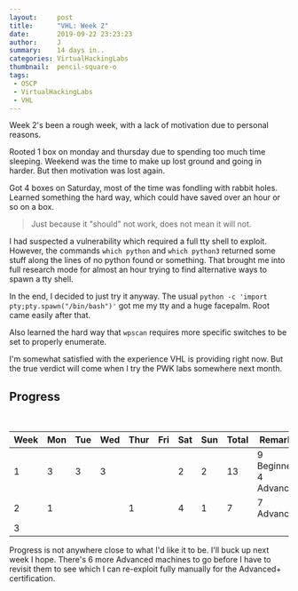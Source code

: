 ```yaml
---
layout:     post
title:      "VHL: Week 2"
date:       2019-09-22 23:23:23
author:     J
summary:    14 days in..
categories: VirtualHackingLabs
thumbnail:  pencil-square-o
tags:
 - OSCP
 - VirtualHackingLabs
 - VHL
---
```


Week 2's been a rough week, with a lack of motivation due to personal reasons.

Rooted 1 box on monday and thursday due to spending too much time sleeping. Weekend was the time to make up lost ground and going in harder. But then motivation was lost again.

Got 4 boxes on Saturday, most of the time was fondling with rabbit holes. Learned something the hard way, which could have saved over an hour or so on a box.

> Just because it "should" not work, does not mean it will not.

I had suspected a vulnerability which required a full tty shell to exploit. However, the commands `which python` and `which python3` returned some stuff along the lines of no python found or something. That brought me into full research mode for almost an hour trying to find alternative ways to spawn a tty shell.

In the end, I decided to just try it anyway. The usual `python -c 'import pty;pty.spawn("/bin/bash")'` got me my tty and a huge facepalm. Root came easily after that.

Also learned the hard way that `wpscan` requires more specific switches to be set to properly enumerate.

I'm somewhat satisfied with the experience VHL is providing right now. But the true verdict will come when I try the PWK labs somewhere next month.

## Progress
<br>

| Week | Mon  | Tue  | Wed  | Thur | Fri  | Sat  | Sun  | Total  | Remarks                |
| ---- | ---- | ---- | ---- | ---- | ---- | ---- | ---- | ---- | ---------------------- |
| 1    | 3    | 3    | 3    |      |      | 2    | 2    | 13   | 9 Beginner, 4 Advanced |
| 2    | 1    |      |      | 1    |      | 4    | 1    | 7    | 7 Advanced             |
| 3    |      |      |      |      |      |      |      |      |                        |

Progress is not anywhere close to what I'd like it to be. I'll buck up next week I hope. There's 6 more Advanced machines to go before I have to revisit them to see which I can re-exploit fully manually for the Advanced+ certification.

